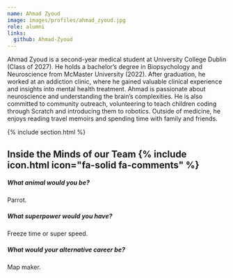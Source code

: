 ```yaml
---
name: Ahmad Zyoud
image: images/profiles/ahmad_zyoud.jpg
role: alumni
links:
  github: Ahmad-Zyoud
---
```


Ahmad Zyoud is a second-year medical student at University College Dublin (Class of 2027). He holds a bachelor’s degree in Biopsychology and Neuroscience from McMaster University (2022). After graduation, he worked at an addiction clinic, where he gained valuable clinical experience and insights into mental health treatment. Ahmad is passionate about neuroscience and understanding the brain’s complexities. He is also committed to community outreach, volunteering to teach children coding through Scratch and introducing them to robotics. Outside of medicine, he enjoys reading travel memoirs and spending time with family and friends.

{% include section.html %}

## Inside the Minds of our Team {% include icon.html icon="fa-solid fa-comments" %}

##### What animal would you be?
Parrot.

##### What superpower would you have?
Freeze time or super speed.

##### What would your alternative career be?
Map maker.
